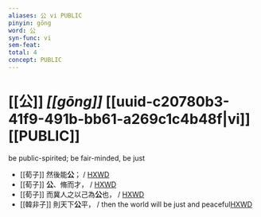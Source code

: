 ```yaml
---
aliases: 公 vi PUBLIC
pinyin: gōng
word: 公
syn-func: vi
sem-feat: 
total: 4
concept: PUBLIC 
---
```

# [[公]] *[[gōng]]*  [[uuid-c20780b3-41f9-491b-bb61-a269c1c4b48f|vi]] [[PUBLIC]]
be public-spirited; be fair-minded, be just
 - [[荀子]] 然後能**公**；
                     / [HXWD](https://hxwd.org/textview.html?location=KR3a0002_tls_008-18a.11)
 - [[荀子]] **公**、脩而才，
                     / [HXWD](https://hxwd.org/textview.html?location=KR3a0002_tls_008-18a.16)
 - [[荀子]] 而冀人之以己為**公**也，
                     / [HXWD](https://hxwd.org/textview.html?location=KR3a0002_tls_008-18a.4)
 - [[韓非子]] 則天下**公**平， / then the world will be just and peaceful[HXWD](https://hxwd.org/textview.html?location=KR3c0005_tls_026-8a.4)